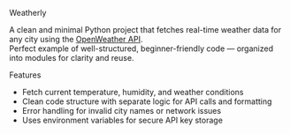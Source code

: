  Weatherly

A clean and minimal Python project that fetches real-time weather data for any city using the [OpenWeather API](https://openweathermap.org/api).  
Perfect example of well-structured, beginner-friendly code — organized into modules for clarity and reuse.

 Features
- Fetch current temperature, humidity, and weather conditions
- Clean code structure with separate logic for API calls and formatting
- Error handling for invalid city names or network issues
- Uses environment variables for secure API key storage



